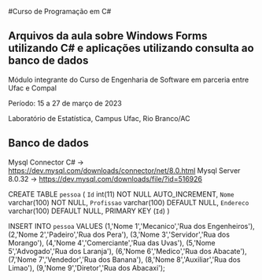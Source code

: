 #Curso de Programação em C#
## Arquivos da aula sobre Windows Forms utilizando C# e aplicações utilizando consulta ao banco de dados

Módulo integrante do Curso de Engenharia de Software em parceria entre Ufac e Compal

Período: 15 a 27 de março de 2023

Laboratório de Estatística, Campus Ufac, Rio Branco/AC

## Banco de dados

Mysql Connector C# -> https://dev.mysql.com/downloads/connector/net/8.0.html
Mysql Server 8.0.32 -> https://dev.mysql.com/downloads/file/?id=516926

CREATE TABLE `pessoa` (
  `Id` int(11) NOT NULL AUTO_INCREMENT,
  `Nome` varchar(100) NOT NULL,
  `Profissao` varchar(100) DEFAULT NULL,
  `Endereco` varchar(100) DEFAULT NULL,
  PRIMARY KEY (`Id`)
)

INSERT INTO `pessoa` VALUES
(1,'Nome 1','Mecanico','Rua dos Engenheiros'),
(2,'Nome 2','Padeiro','Rua dos Pera'),
(3,'Nome 3','Servidor','Rua dos Morango'),
(4,'Nome 4','Comerciante','Rua das Uvas'),
(5,'Nome 5','Advogado','Rua dos Laranja'),
(6,'Nome 6','Medico','Rua dos Abacate'),
(7,'Nome 7','Vendedor','Rua dos Banana'),
(8,'Nome 8','Auxiliar','Rua dos Limao'),
(9,'Nome 9','Diretor','Rua dos Abacaxi');

